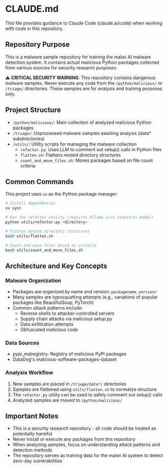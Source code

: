 # CLAUDE.md

This file provides guidance to Claude Code (claude.ai/code) when working with code in this repository.

## Repository Purpose

This is a malware sample repository for training the malwi AI malware detection system. It contains actual malicious Python packages collected from various sources for security research purposes.

⚠️ **CRITICAL SECURITY WARNING**: This repository contains dangerous malware samples. Never execute any code from the `/python/malicious/` or `/triage/` directories. These samples are for analysis and training purposes only.

## Project Structure

- `/python/malicious/`: Main collection of analyzed malicious Python packages
- `/triage/`: Unprocessed malware samples awaiting analysis (data* subdirectories)
- `/utils/`: Utility scripts for managing the malware collection
  - `refactor.py`: Uses LLM to comment out setup() calls in Python files
  - `flatten.sh`: Flattens nested directory structures
  - `count_and_move_files.sh`: Moves packages based on file count criteria

## Common Commands

This project uses `uv` as the Python package manager:

```bash
# Install dependencies
uv sync

# Run the refactor utility (requires Ollama with codestral model)
python utils/refactor.py <directory>

# Flatten nested directory structures
bash utils/flatten.sh

# Count and move files based on criteria
bash utils/count_and_move_files.sh
```

## Architecture and Key Concepts

### Malware Organization
- Packages are organized by name and version: `packagename_version/`
- Many samples are typosquatting attempts (e.g., variations of popular packages like BeautifulSoup, PyTorch)
- Common attack patterns include:
  - Reverse shells to attacker-controlled servers
  - Supply chain attacks via malicious setup.py
  - Data exfiltration attempts
  - Obfuscated malicious code

### Data Sources
- pypi_malregistry: Registry of malicious PyPI packages
- DataDog's malicious-software-packages-dataset

### Analysis Workflow
1. New samples are placed in `/triage/data*/` directories
2. Samples are flattened using `utils/flatten.sh` to normalize structure
3. The `refactor.py` utility can be used to safely comment out setup() calls
4. Analyzed samples are moved to `/python/malicious/`

## Important Notes

- This is a security research repository - all code should be treated as potentially harmful
- Never install or execute any packages from this repository
- When analyzing samples, focus on understanding attack patterns and detection methods
- The repository serves as training data for the malwi AI system to detect zero-day vulnerabilities